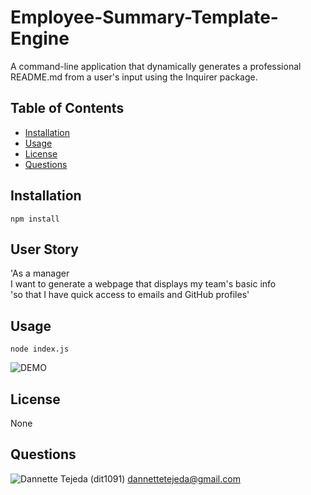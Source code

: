 # Employee-Summary-Template-Engine
A command-line application that dynamically generates a professional README.md from a user's input using the Inquirer package. 

## Table of Contents 
* [Installation](#installation) 
* [Usage](#usage) 
* [License](#license) 
* [Questions](#questions) 


## Installation 
 `npm install` 

## User Story
'As a manager\
I want to generate a webpage that displays my team's basic info\
'so that I have quick access to emails and GitHub profiles'


## Usage 
 `node index.js`
 
 ![DEMO](DEMO.gif)


## License 
 None 


## Questions 
![Dannette Tejeda](https://i.ibb.co/bd4tYV7/profile.png) (dit1091)  [dannettetejeda@gmail.com](mailto:dannettetejeda@gmail.com)
